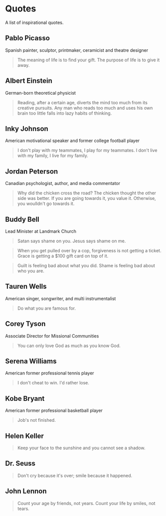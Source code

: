 # Quotes
A list of inspirational quotes.

## Pablo Picasso
Spanish painter, sculptor, printmaker, ceramicist and theatre designer
> The meaning of life is to find your gift. The purpose of life is to give it away.

## Albert Einstein
German-born theoretical physicist
> Reading, after a certain age, diverts the mind too much from its creative pursuits. Any man who reads too much and uses his own brain too little falls into lazy habits of thinking.

## Inky Johnson
American motivational speaker and former college football player
> I don't play with my teammates, I play for my teammates. I don't live with my family, I live for my family.

## Jordan Peterson
Canadian psychologist, author, and media commentator
> Why did the chicken cross the road? The chicken thought the other side was better. If you are going towards it, you value it. Otherwise, you woulldn't go towards it.

## Buddy Bell
Lead Minister at Landmark Church
> Satan says shame on you. Jesus says shame on me.

> When you get pulled over by a cop, forgiveness is not getting a ticket. Grace is getting a $100 gift card on top of it.

> Guilt is feeling bad about what you did. Shame is feeling bad about who you are.

## Tauren Wells
American singer, songwriter, and multi instrumentalist 
> Do what you are famous for.

## Corey Tyson
Associate Director for Missional Communities
> You can only love God as much as you know God.

## Serena Williams
American former professional tennis player
> I don't cheat to win. I'd rather lose.

## Kobe Bryant
American former professional basketball player
> Job's not finished.

## Helen Keller
> Keep your face to the sunshine and you cannot see a shadow.

## Dr. Seuss
> Don't cry because it's over; smile because it happened.

## John Lennon
> Count your age by friends, not years. Count your life by smiles, not tears.
